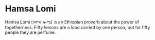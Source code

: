 # Hamsa Lomi
Hamsa Lomi  (ሃምሳ ሎሚ) is an Ethiopian proverb about the power of togetherness. Fifty lemons are a load carried by one person, but for fifty people they are perfume.
